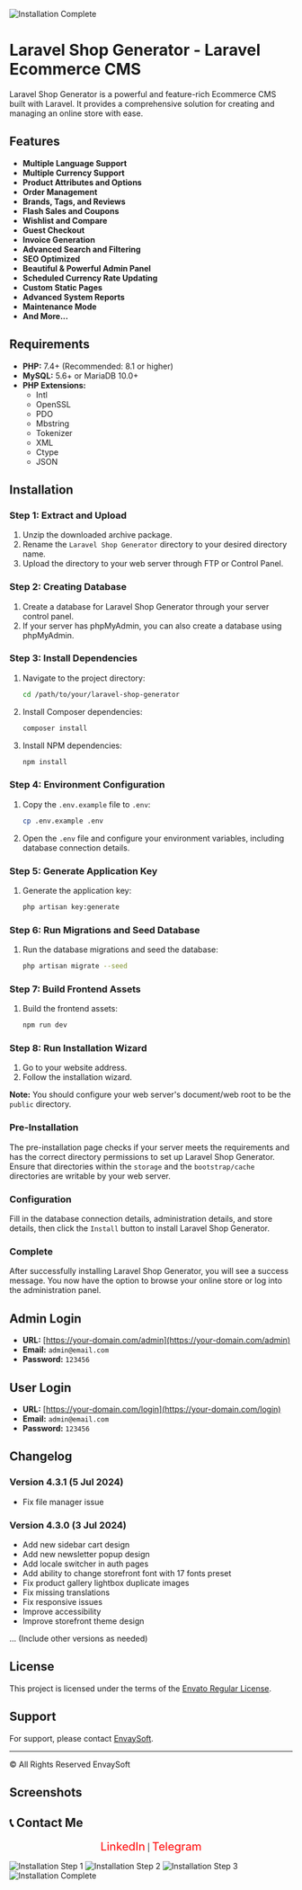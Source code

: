 ![Installation Complete](public/Documentation/4.png)
# Laravel Shop Generator - Laravel Ecommerce CMS

Laravel Shop Generator is a powerful and feature-rich Ecommerce CMS built with Laravel. It provides a comprehensive solution for creating and managing an online store with ease.

## Features

- **Multiple Language Support**
- **Multiple Currency Support**
- **Product Attributes and Options**
- **Order Management**
- **Brands, Tags, and Reviews**
- **Flash Sales and Coupons**
- **Wishlist and Compare**
- **Guest Checkout**
- **Invoice Generation**
- **Advanced Search and Filtering**
- **SEO Optimized**
- **Beautiful & Powerful Admin Panel**
- **Scheduled Currency Rate Updating**
- **Custom Static Pages**
- **Advanced System Reports**
- **Maintenance Mode**
- **And More...**

## Requirements

- **PHP:** 7.4+ (Recommended: 8.1 or higher)
- **MySQL:** 5.6+ or MariaDB 10.0+
- **PHP Extensions:**
  - Intl
  - OpenSSL
  - PDO
  - Mbstring
  - Tokenizer
  - XML
  - Ctype
  - JSON

## Installation

### Step 1: Extract and Upload

1. Unzip the downloaded archive package.
2. Rename the `Laravel Shop Generator` directory to your desired directory name.
3. Upload the directory to your web server through FTP or Control Panel.

### Step 2: Creating Database

1. Create a database for Laravel Shop Generator through your server control panel.
2. If your server has phpMyAdmin, you can also create a database using phpMyAdmin.

### Step 3: Install Dependencies

1. Navigate to the project directory:
    ```bash
    cd /path/to/your/laravel-shop-generator
    ```
2. Install Composer dependencies:
    ```bash
    composer install
    ```
3. Install NPM dependencies:
    ```bash
    npm install
    ```

### Step 4: Environment Configuration

1. Copy the `.env.example` file to `.env`:
    ```bash
    cp .env.example .env
    ```
2. Open the `.env` file and configure your environment variables, including database connection details.

### Step 5: Generate Application Key

1. Generate the application key:
    ```bash
    php artisan key:generate
    ```

### Step 6: Run Migrations and Seed Database

1. Run the database migrations and seed the database:
    ```bash
    php artisan migrate --seed
    ```

### Step 7: Build Frontend Assets

1. Build the frontend assets:
    ```bash
    npm run dev
    ```

### Step 8: Run Installation Wizard

1. Go to your website address.
2. Follow the installation wizard.

**Note:** You should configure your web server's document/web root to be the `public` directory.

### Pre-Installation

The pre-installation page checks if your server meets the requirements and has the correct directory permissions to set up Laravel Shop Generator. Ensure that directories within the `storage` and the `bootstrap/cache` directories are writable by your web server.

### Configuration

Fill in the database connection details, administration details, and store details, then click the `Install` button to install Laravel Shop Generator.

### Complete

After successfully installing Laravel Shop Generator, you will see a success message. You now have the option to browse your online store or log into the administration panel.

## Admin Login

- **URL:** [https://your-domain.com/admin](https://your-domain.com/admin)
- **Email:** `admin@email.com`
- **Password:** `123456`

## User Login

- **URL:** [https://your-domain.com/login](https://your-domain.com/login)
- **Email:** `admin@email.com`
- **Password:** `123456`

## Changelog

### Version 4.3.1 (5 Jul 2024)
- Fix file manager issue

### Version 4.3.0 (3 Jul 2024)
- Add new sidebar cart design
- Add new newsletter popup design
- Add locale switcher in auth pages
- Add ability to change storefront font with 17 fonts preset
- Fix product gallery lightbox duplicate images
- Fix missing translations
- Fix responsive issues
- Improve accessibility
- Improve storefront theme design

... (Include other versions as needed)

## License

This project is licensed under the terms of the [Envato Regular License](https://codecanyon.net/licenses/standard).

## Support

For support, please contact [EnvaySoft](https://codecanyon.net/user/envaysoft).

---

© All Rights Reserved EnvaySoft

## Screenshots
## 📞 Contact Me
<div align="center">
    <a href="https://www.linkedin.com/in/hesam-ahmadpour" style="color: red; font-size: 20px; text-decoration: none;">LinkedIn</a> |
    <a href="https://t.me/morpheusadam" style="color: red; font-size: 20px; text-decoration: none;">Telegram</a>
</div>


![Installation Step 1](public/Documentation/1.png)
![Installation Step 2](public/Documentation/2.png)
![Installation Step 3](public/Documentation/3.png)
![Installation Complete](public/Documentation/4.png)

